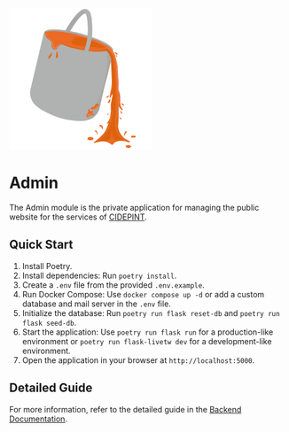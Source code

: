 ![Pinta Service Logo](./static/img/logo_256x256.png)

# Admin

The Admin module is the private application for managing the public website for the services of [CIDEPINT](https://cidepint.ing.unlp.edu.ar/).

## Quick Start

1. Install Poetry.
2. Install dependencies: Run `poetry install`.
3. Create a `.env` file from the provided `.env.example`.
4. Run Docker Compose: Use `docker compose up -d` or add a custom database and mail server in the `.env` file.
5. Initialize the database: Run `poetry run flask reset-db` and `poetry run flask seed-db`.
6. Start the application: Use `poetry run flask run` for a production-like environment or `poetry run flask-livetw dev` for a development-like environment.
7. Open the application in your browser at `http://localhost:5000`.

## Detailed Guide

For more information, refer to the detailed guide in the [Backend Documentation](../docs/BACKEND.md).
